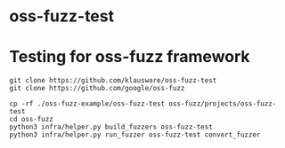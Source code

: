# oss-fuzz-test


# Testing for oss-fuzz framework
```
git clone https://github.com/klausware/oss-fuzz-test
git clone https://github.com/google/oss-fuzz

cp -rf ./oss-fuzz-example/oss-fuzz-test oss-fuzz/projects/oss-fuzz-test
cd oss-fuzz
python3 infra/helper.py build_fuzzers oss-fuzz-test
python3 infra/helper.py run_fuzzer oss-fuzz-test convert_fuzzer
```
